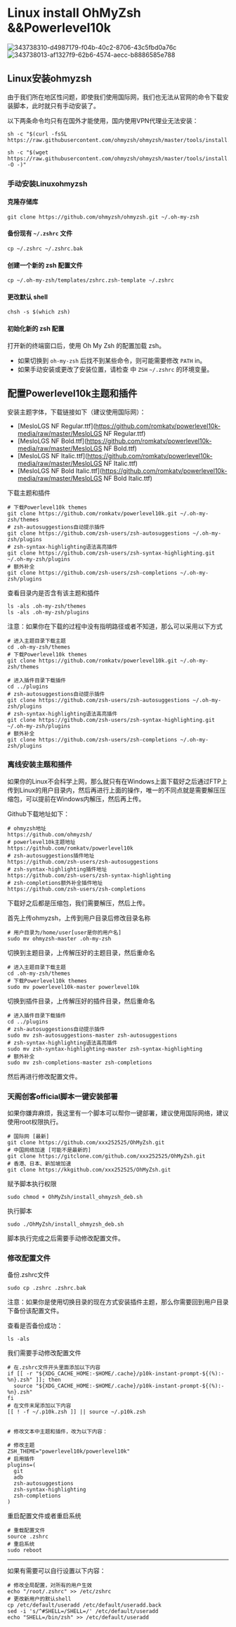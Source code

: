# Linux install OhMyZsh &&Powerlevel10k

![343738310-d4987179-f04b-40c2-8706-43c5fbd0a76c](https://github.com/xxx252525/OhMyZsh/assets/104115333/5974a3bb-b54a-4100-b1e5-a9c38be1c172)
![343738013-af1327f9-62b6-4574-aecc-b8886585e788](https://github.com/xxx252525/OhMyZsh/assets/104115333/79e5fa5c-4e05-44a5-a7b0-fc849a3d119f)


## Linux安装ohmyzsh

由于我们所在地区性问题，即使我们使用国际网，我们也无法从官网的命令下载安装脚本，此时就只有手动安装了。

以下两条命令均只有在国外才能使用，国内使用VPN代理业无法安装：

```shell
sh -c "$(curl -fsSL https://raw.githubusercontent.com/ohmyzsh/ohmyzsh/master/tools/install.sh)"

sh -c "$(wget https://raw.githubusercontent.com/ohmyzsh/ohmyzsh/master/tools/install.sh -O -)"
```

### 手动安装Linuxohmyzsh

#### 克隆存储库

```shell
git clone https://github.com/ohmyzsh/ohmyzsh.git ~/.oh-my-zsh
```

#### 备份现有 `~/.zshrc` 文件

```shell
cp ~/.zshrc ~/.zshrc.bak
```

####  创建一个新的 zsh 配置文件

```shell
cp ~/.oh-my-zsh/templates/zshrc.zsh-template ~/.zshrc
```

#### 更改默认 shell

```shell
chsh -s $(which zsh)
```

#### 初始化新的 zsh 配置

打开新的终端窗口后，使用 Oh My Zsh 的配置加载 zsh。
- 如果切换到 `oh-my-zsh` 后找不到某些命令，则可能需要修改 `PATH` in。
- 如果手动安装或更改了安装位置，请检查 中 `ZSH` `~/.zshrc` 的环境变量。



## 配置Powerlevel10k主题和插件

安装主题字体，下载链接如下（建议使用国际网）：

- [MesloLGS NF Regular.ttf](https://github.com/romkatv/powerlevel10k-media/raw/master/MesloLGS NF Regular.ttf)
- [MesloLGS NF Bold.ttf](https://github.com/romkatv/powerlevel10k-media/raw/master/MesloLGS NF Bold.ttf)
- [MesloLGS NF Italic.ttf](https://github.com/romkatv/powerlevel10k-media/raw/master/MesloLGS NF Italic.ttf)
- [MesloLGS NF Bold Italic.ttf](https://github.com/romkatv/powerlevel10k-media/raw/master/MesloLGS NF Bold Italic.ttf)

下载主题和插件

```shell
# 下载Powerlevel10k themes
git clone https://github.com/romkatv/powerlevel10k.git ~/.oh-my-zsh/themes
# zsh-autosuggestions自动提示插件
git clone https://github.com/zsh-users/zsh-autosuggestions ~/.oh-my-zsh/plugins
# zsh-syntax-highlighting语法高亮插件
git clone https://github.com/zsh-users/zsh-syntax-highlighting.git ~/.oh-my-zsh/plugins
# 额外补全
git clone https://github.com/zsh-users/zsh-completions ~/.oh-my-zsh/plugins
```

查看目录内是否含有该主题和插件

```shell
ls -als .oh-my-zsh/themes
ls -als .oh-my-zsh/plugins
```

注意：如果你在下载的过程中没有指明路径或者不知道，那么可以采用以下方式

```shell
# 进入主题目录下载主题
cd .oh-my-zsh/themes
# 下载Powerlevel10k themes
git clone https://github.com/romkatv/powerlevel10k.git ~/.oh-my-zsh/themes

# 进入插件目录下载插件
cd ../plugins
# zsh-autosuggestions自动提示插件
git clone https://github.com/zsh-users/zsh-autosuggestions ~/.oh-my-zsh/plugins
# zsh-syntax-highlighting语法高亮插件
git clone https://github.com/zsh-users/zsh-syntax-highlighting.git ~/.oh-my-zsh/plugins
# 额外补全
git clone https://github.com/zsh-users/zsh-completions ~/.oh-my-zsh/plugins
```



### 离线安装主题和插件

如果你的Linux不会科学上网，那么就只有在Windows上面下载好之后通过FTP上传到Linux的用户目录内，然后再进行上面的操作，唯一的不同点就是需要解压压缩包，可以提前在Windows内解压，然后再上传。

Github下载地址如下：

```http
# ohmyzsh地址
https://github.com/ohmyzsh/
# powerlevel10k主题地址
https://github.com/romkatv/powerlevel10k
# zsh-autosuggestions插件地址
https://github.com/zsh-users/zsh-autosuggestions
# zsh-syntax-highlighting插件地址
https://github.com/zsh-users/zsh-syntax-highlighting
# zsh-completions额外补全插件地址
https://github.com/zsh-users/zsh-completions
```

下载好之后都是压缩包，我们需要解压，然后上传。

首先上传ohmyzsh，上传到用户目录后修改目录名称

```shell
# 用户目录为/home/user[user是你的用户名]
sudo mv ohmyzsh-master .oh-my-zsh
```

切换到主题目录，上传解压好的主题目录，然后重命名

```shell
# 进入主题目录下载主题
cd .oh-my-zsh/themes
# 下载Powerlevel10k themes
sudo mv powerlevel10k-master powerlevel10k
```

切换到插件目录，上传解压好的插件目录，然后重命名

```shell
# 进入插件目录下载插件
cd ../plugins
# zsh-autosuggestions自动提示插件
sudo mv zsh-autosuggestions-master zsh-autosuggestions
# zsh-syntax-highlighting语法高亮插件
sudo mv zsh-syntax-highlighting-master zsh-syntax-highlighting
# 额外补全
sudo mv zsh-completions-master zsh-completions
```

然后再进行修改配置文件。



### 天阁创客official脚本一键安装部署

如果你嫌弃麻烦，我这里有一个脚本可以帮你一键部署，建议使用国际网络，建议使用root权限执行。

```shell
# 国际网 [最新]
git clone https://github.com/xxx252525/OhMyZsh.git
# 中国网络加速 [可能不是最新的]
git clone https://gitclone.com/github.com/xxx252525/OhMyZsh.git
# 香港、日本、新加坡加速
git clone https://kkgithub.com/xxx252525/OhMyZsh.git
```

赋予脚本执行权限

```shell
sudo chmod + OhMyZsh/install_ohmyzsh_deb.sh
```

执行脚本

```
sudo ./OhMyZsh/install_ohmyzsh_deb.sh
```

脚本执行完成之后需要手动修改配置文件。



### 修改配置文件

备份.zshrc文件

```shell
sudo cp .zshrc .zshrc.bak
```

注意：如果你是使用切换目录的现在方式安装插件主题，那么你需要回到用户目录下备份该配置文件。

查看是否备份成功：

```shell
ls -als
```

我们需要手动修改配置文件

```shell
# 在.zshrc文件开头里面添加以下内容
if [[ -r "${XDG_CACHE_HOME:-$HOME/.cache}/p10k-instant-prompt-${(%):-%n}.zsh" ]]; then
  source "${XDG_CACHE_HOME:-$HOME/.cache}/p10k-instant-prompt-${(%):-%n}.zsh"
fi
# 在文件末尾添加以下内容
[[ ! -f ~/.p10k.zsh ]] || source ~/.p10k.zsh


# 修改文本中主题和插件，改为以下内容：

# 修改主题
ZSH_THEME="powerlevel10k/powerlevel10k"
# 启用插件
plugins=(
  git
  adb
  zsh-autosuggestions
  zsh-syntax-highlighting
  zsh-completions
)
```

重启配置文件或者重启系统

```shell
# 重载配置文件
source .zshrc
# 重启系统
sudo reboot
```

---

如果有需要可以自行设置以下内容：

```shell
# 修改全局配置，对所有的用户生效
echo "/root/.zshrc" >> /etc/zshrc
# 更改新用户的默认shell
cp /etc/default/useradd /etc/default/useradd.back
sed -i 's/^#SHELL=/SHELL=/' /etc/default/useradd
echo "SHELL=/bin/zsh" >> /etc/default/useradd
```

### 



### 





